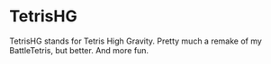 # TetrisHG
TetrisHG stands for Tetris High Gravity. Pretty much a remake of my BattleTetris, but better. And more fun.
